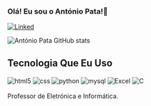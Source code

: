 ### Olá! Eu sou o António Pata!👊

[![Linked](https://img.shields.io/badge/LinkedIn-0077B5?style=for-the-badge&logo=linkedin&logoColor=white)](https://www.linkedin.com/in/ant%C3%B3nio-pata-857006175/)

![António Pata GitHub stats](https://github-readme-stats.vercel.app/api?username=APata7&show_icons=true&theme=dracula)

## Tecnologia Que Eu Uso

<div style="display: inline_block">
<img alt="html5" align="center" src="https://img.shields.io/badge/HTML5-E34F26?style=for-the-badge&logo=html5&logoColor=white">
<img alt="css" align="center" src="https://img.shields.io/badge/CSS-239120?&style=for-the-badge&logo=css3&logoColor=white">
<img alt="python" align="center" src="https://img.shields.io/badge/Python-3776AB?style=for-the-badge&logo=python&logoColor=white">
<img alt="mysql" align="center" src="https://img.shields.io/badge/MySQL-00000F?style=for-the-badge&logo=mysql&logoColor=white">
<img alt="Excel" align="center" src="https://img.shields.io/badge/Microsoft_Excel-217346?style=for-the-badge&logo=microsoft-excel&logoColor=white">
<img alt="C" align="center" src="https://img.shields.io/badge/C%2B%2B-00599C?style=for-the-badge&logo=c%2B%2B&logoColor=white">
</div><br/>
Professor de Eletrónica e Informática.

